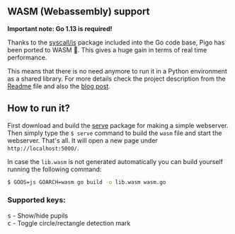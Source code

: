 ## WASM (Webassembly) support

**Important note: Go 1.13 is required!**

Thanks to the [syscall/js](https://golang.org/pkg/syscall/js/) package included into the Go code base, Pigo has been ported to WASM 🎉. This gives a huge gain in terms of real time performance. 

This means that there is no need anymore to run it in a Python environment as a shared library. For more details check the project description from the [Readme](https://github.com/esimov/pigo/blob/master/README.md#real-time-face-detection) file and also the [blog post](https://esimov.com/2019/11/pupilseyes-localization-in-the-pigo-face-detection-library).

## How to run it?

First download and build the [serve](https://github.com/mattn/serve) package for making a simple webserver. Then simply type the `$ serve` command to build the `wasm` file and start the webserver. That's all. It will open a new page under `http://localhost:5000/`.

In case the `lib.wasm` is not generated automatically you can build yourself running the following command:

```bash
$ GOOS=js GOARCH=wasm go build -o lib.wasm wasm.go
```

### Supported keys:
<kbd>s</kbd> - Show/hide pupils<br/>
<kbd>c</kbd> - Toggle circle/rectangle detection mark<br/>
